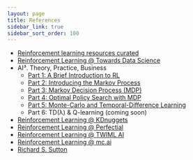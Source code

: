 ```yaml
---
layout: page
title: References
sidebar_link: true
sidebar_sort_order: 100
---
```


- [Reinforcement learning resources curated](http://aikorea.org/awesome-rl/)
- [Reinforcement Learning @ Towards Data Science](https://towardsdatascience.com/tagged/reinforcement-learning)
- AI³. Theory, Practice, Business
    - [Part 1: A Brief Introduction to RL](https://medium.com/ai%C2%B3-theory-practice-business/reinforcement-learning-part-1-a-brief-introduction-a53a849771cf)
    - [Part 2: Introducing the Markov Process](https://medium.com/ai%C2%B3-theory-practice-business/reinforcement-learning-part-2-introducing-markov-process-d3586d4003e0)
    - [Part 3: Markov Decision Process (MDP)](https://medium.com/ai%C2%B3-theory-practice-business/reinforcement-learning-part-3-the-markov-decision-process-9f5066e073a2)
    - [Part 4: Optimal Policy Search with MDP](https://medium.com/ai%C2%B3-theory-practice-business/reinforcement-learning-part-4-optimal-policy-search-with-mdp-7fc96158ea8a)
    - [Part 5: Monte-Carlo and Temporal-Difference Learning](https://medium.com/ai%C2%B3-theory-practice-business/reinforcement-learning-part-5-monte-carlo-and-temporal-difference-learning-889053aba07d)
    - Part 6: TD(λ) & Q-learning (coming soon)
- [Reinforcement Learning @ KDnuggets](https://www.kdnuggets.com/tag/reinforcement-learning)
- [Reinforcement Learning @ Perfectial](https://perfectial.com/tag/reinforcement-learning/)
- [Reinforcement Learning @ TWIML AI](https://twimlai.com/?s=reinforcement+learning)
- [Reinforcement Learning @ mc.ai](https://mc.ai/?s=Reinforcement+Learning)
- [Richard S. Sutton](http://www.incompleteideas.net/)
